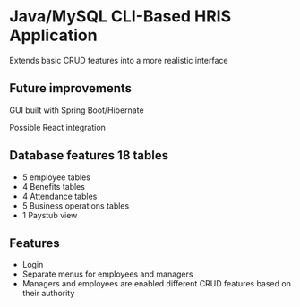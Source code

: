 # Java/MySQL CLI-Based HRIS Application

 Extends basic CRUD features into a more realistic interface

 ## Future improvements
 GUI built with Spring Boot/Hibernate

 Possible React integration

 ## Database features 18 tables
 - 5 employee tables
 - 4 Benefits tables
 - 4 Attendance tables
 - 5 Business operations tables
 - 1 Paystub view
 
 ## Features
 - Login
 - Separate menus for employees and managers
 - Managers and employees are enabled different CRUD features based on their authority
